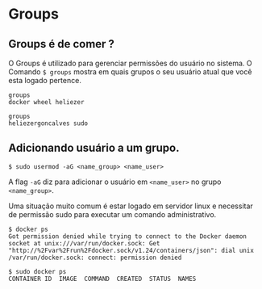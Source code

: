 # Groups 


## Groups é de comer ?

O Groups é utilizado para gerenciar permissões do usuário no sistema.
O Comando `$ groups` mostra em quais grupos o seu usuário atual que você esta logado pertence.

```
groups
docker wheel heliezer
```
```
groups
heliezergoncalves sudo
```

## Adicionando usuário a um grupo.

`$ sudo usermod -aG <name_group> <name_user>`

A flag `-aG` diz para adicionar o usuário em `<name_user>` no grupo `<name_group>`. 


Uma situação muito comum é estar logado em servidor linux e necessitar de permissão sudo para executar um comando administrativo.

```
$ docker ps
Got permission denied while trying to connect to the Docker daemon socket at unix:///var/run/docker.sock: Get "http://%2Fvar%2Frun%2Fdocker.sock/v1.24/containers/json": dial unix /var/run/docker.sock: connect: permission denied

```

```
$ sudo docker ps
CONTAINER ID  IMAGE  COMMAND  CREATED  STATUS  NAMES
```



